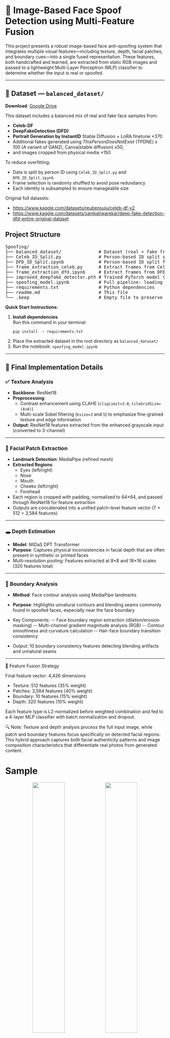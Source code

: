 # 🧠 Image-Based Face Spoof Detection using Multi-Feature Fusion

This project presents a robust image-based face anti-spoofing system that integrates multiple visual features—including texture, depth, facial patches, and boundary cues—into a single fused representation. These features, both handcrafted and learned, are extracted from static RGB images and passed to a lightweight Multi-Layer Perceptron (MLP) classifier to determine whether the input is real or spoofed.

---

## 📂 Dataset — `balanced_dataset/`  
**Download**: [Google Drive](https://drive.google.com/file/d/1p4gV3Z2x-2bUGVzhQc6v4hOnXpInGXbQ/view?usp=drive_link)

This dataset includes a balanced mix of real and fake face samples from:

- **Celeb-DF**  
- **DeepFakeDetection (DFD)**
- **Portrait Generation by InstantID** Stable Diffusion + LoRA finetune ×370
- Additional fakes generated using *ThisPersonDoesNotExist* (TPDNE) x 100 (A variant of GAN2), Canva(stable diffusion) x50,
- and images cropped from physical media ×150

To reduce overfitting:
- Data is split by person ID using `Celeb_ID_Split.py` and `DFD_ID_Split.ipynb`  
- Frame selection is randomly shuffled to avoid pose redundancy  
- Each identity is subsampled to ensure manageable size

Original full datasets:
- https://www.kaggle.com/datasets/reubensuju/celeb-df-v2  
- https://www.kaggle.com/datasets/sanikatiwarekar/deep-fake-detection-dfd-entire-original-dataset

## Project Structure
<pre>
Spoofing/
├── balanced_dataset/              # Dataset (real + fake from multiple sources)
├── Celeb_ID_Split.py              # Person-based ID split script for CelebDF
├── DFD_ID_Split.ipynb             # Person-based ID split for DeepFakeDetection
├── frame_extraction_celeb.py      # Extract frames from CelebDF videos
├── frame_extraction_dfd.ipynb     # Extract frames from DFD
├── improved_deepfake_detector.pth # Trained PyTorch model (MLP-based)
├── spoofing_model.ipynb           # Full pipeline: loading features, training, evaluation, testing
├── requirements.txt               # Python dependencies
├── readme.md                      # This file
└── .keep                          # Empty file to preserve directory structure
</pre>



**Quick Start Instructions**:

1. **Install dependencies**  
   Run this command in your terminal:  
   ```bash
   pip install -r requirements.txt
2. Place the extracted dataset in the root directory as `balanced_dataset/`  
3. Run the notebook: `spoofing_model.ipynb`

---

## 🚀 Final Implementation Details

### ✅ Texture Analysis
- **Backbone**: ResNet18  
- **Preprocessing**:
  - Contrast enhancement using CLAHE (`clipLimit=3.0`, `tileGridSize=(8×8)`)  
  - Multi-scale Sobel filtering (`ksize=3` and `5`) to emphasize fine-grained texture and edge information  
- **Output**: ResNet18 features extracted from the enhanced grayscale input (converted to 3-channel)

---

### 🧩 Facial Patch Extraction
- **Landmark Detection**: MediaPipe (refined mesh)
- **Extracted Regions**:
  - Eyes (left/right)  
  - Nose  
  - Mouth  
  - Cheeks (left/right)  
  - Forehead  
- Each region is cropped with padding, normalized to 64×64, and passed through ResNet18 for feature extraction
- Outputs are concatenated into a unified patch-level feature vector (7 × 512 = 3,584 features)

---

### 🕳️ Depth Estimation
- **Model**: MiDaS DPT Transformer  
- **Purpose**: Captures physical inconsistencies in facial depth that are often present in synthetic or printed faces
- Multi-resolution pooling: Features extracted at 8×8 and 16×16 scales (320 features total)
---


### 🧠 Boundary Analysis
- **Method**:  Face contour analysis using MediaPipe landmarks
- **Purpose**: Highlights unnatural contours and blending seams commonly found in spoofed faces, especially near the face boundary
- Key Components:
  -- Face boundary region extraction (dilation/erosion masking)
  -- Multi-channel gradient magnitude analysis (RGB)
  -- Contour smoothness and curvature calculation
  -- Hair-face boundary transition consistency

- Output: 10 boundary consistency features detecting blending artifacts and unnatural seams
---

🎯 Feature Fusion Strategy

Final feature vector: 4,426 dimensions

- Texture: 512 features (35% weight)
- Patches: 3,584 features (40% weight)
- Boundary: 10 features (15% weight)
- Depth: 320 features (10% weight)

Each feature type is L2-normalized before weighted combination and fed to a 4-layer MLP classifier with batch normalization and dropout.

🔍 Note: Texture and depth analysis process the full input image, while patch and boundary features focus specifically on detected facial regions. This hybrid approach captures both facial authenticity patterns and image composition characteristics that differentiate real photos from generated content.

# Sample
<p align="center">
  <img src="realttest1.png" width="45%"/>
  <img src="realtest2.png" width="45%"/>
   <img src="faketest1.png" width="45%"/>
     <img src="faketest2.png" width="45%"/>
</p>

